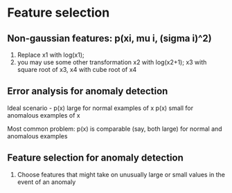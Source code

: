 
# Feature selection 

## Non-gaussian features: p(xi, mu i, (sigma i)^2)
1. Replace x1 with log(x1); 
2. you may use some other transformation x2 with log(x2+1);  x3 with square root of x3, x4 with cube root of x4

## Error analysis for anomaly detection 
Ideal scenario - p(x) large for normal examples of x
                 p(x) small for anomalous examples of x

Most common problem:
p(x) is comparable (say, both large) for normal and anomalous examples

## Feature selection for anomaly detection
1. Choose features that might take on unusually large or small values in the event of an anomaly


